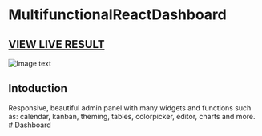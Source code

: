 # MultifunctionalReactDashboard

## <a href="https://shoppymultidash.netlify.app/">VIEW LIVE RESULT</a>

![Image text](https://github.com/MorgDzh/MultifunctionalReactDashboard/blob/main/src/data/resimg.png)

## Intoduction

Responsive, beautiful admin panel with many widgets and functions such as: calendar, kanban, theming, tables, colorpicker, editor, charts and more.
#   D a s h b o a r d  
 